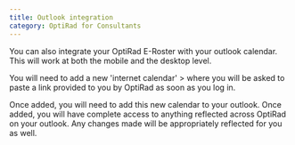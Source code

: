 ```yaml
---
title: Outlook integration
category: OptiRad for Consultants
---
```

You can also integrate your OptiRad E-Roster with your outlook calendar. This will work at both the mobile and the desktop level. 

You will need to add a new 'internet calendar' > where you will be asked to paste a link provided to you by OptiRad as soon as you log in. 

Once added, you will need to add this new calendar to your outlook. Once added, you will have complete access to anything reflected across OptiRad on your outlook. Any changes made will be appropriately reflected for you as well.